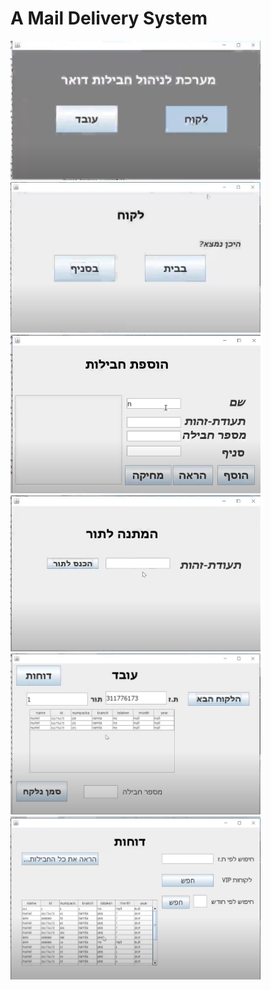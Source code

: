 <h1>A Mail Delivery System</h1>

<img src="image/screen1.png" width="400" >
<img src="image/screen2.png" width="400" >
<img src="image/screen3.png" width="400" >
<img src="image/screen4.png" width="400" >
<img src="image/screen5.png" width="400" >
<img src="image/screen6.png" width="400" >
